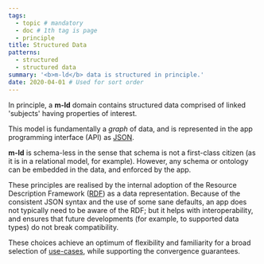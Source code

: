 ```yaml
---
tags:
  - topic # mandatory
  - doc # 1th tag is page
  - principle
title: Structured Data
patterns:
  - structured
  - structured data
summary: '<b>m-ld</b> data is structured in principle.'
date: 2020-04-01 # Used for sort order
---
```

In principle, a **m-ld** domain contains structured data comprised of linked
'subjects' having properties of interest.

This model is fundamentally a *graph* of data, and is represented in the app
programming interface (API) as [JSON](http://json.org/).

**m-ld** is schema-less in the sense that schema is not a first-class citizen
(as it is in a relational model, for example). However, any schema or ontology
can be embedded in the data, and enforced by the app.

These principles are realised by the internal adoption of the Resource
Description Framework ([RDF](https://www.w3.org/RDF/)) as a data representation.
Because of the consistent JSON syntax and the use of some sane defaults, an app
does not typically need to be aware of the RDF; but it helps with
interoperability, and ensures that future developments (for example, to
supported data types) do not break compatibility.

These choices achieve an optimum of flexibility and familiarity for a broad
selection of [use-cases](/doc/#use-cases), while supporting the convergence
guarantees.